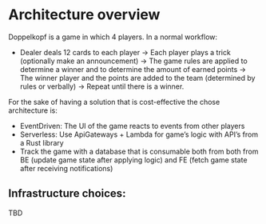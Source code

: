 # Architecture overview

Doppelkopf is a game in which 4 players. In a normal workflow:
* Dealer deals 12 cards to each player → Each player plays a trick (optionally make an announcement) → The game rules are applied to determine a winner and to determine the amount of earned points → The winner player and the points are added to the team (determined by rules or verbally) → Repeat until there is a winner.

For the sake of having a solution that is cost-effective the chose architecture is:
* EventDriven: The UI of the game reacts to events from other players
* Serverless: Use ApiGateways + Lambda for game’s logic with API’s from a Rust library
* Track the game with a database that is consumable both from both from BE (update game state after applying logic) and FE (fetch game state after receiving notifications)

## Infrastructure choices:
TBD
